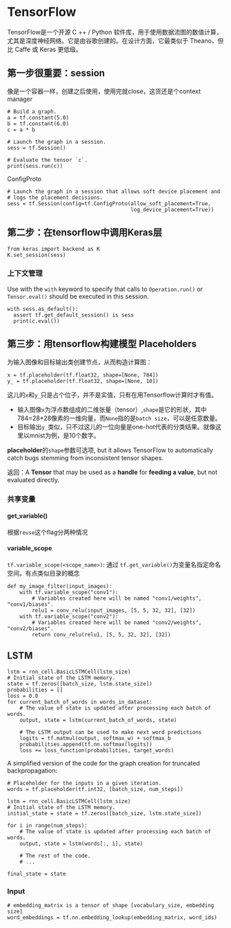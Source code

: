 # TensorFlow

TensorFlow是一个开源 C ++ / Python 软件库，用于使用数据流图的数值计算，尤其是深度神经网络。它是由谷歌创建的。在设计方面，它最类似于 Theano，但比  Caffe 或 Keras 更低级。


## 第一步很重要：session

像是一个容器一样，创建之后使用，使用完就close，这货还是个context manager

```
# Build a graph.
a = tf.constant(5.0)
b = tf.constant(6.0)
c = a * b

# Launch the graph in a session.
sess = tf.Session()

# Evaluate the tensor `c`.
print(sess.run(c))
```

ConfigProto

```
# Launch the graph in a session that allows soft device placement and
# logs the placement decisions.
sess = tf.Session(config=tf.ConfigProto(allow_soft_placement=True,
                                        log_device_placement=True))
```

## 第二步：在tensorflow中调用Keras层

```
from keras import backend as K
K.set_session(sess)
```

### 上下文管理

Use with the `with` keyword to specify that calls to `Operation.run()` or `Tensor.eval()` should be executed in this session.

```
with sess.as_default():
  assert tf.get_default_session() is sess
  print(c.eval())
```
## 第三步：用tensorflow构建模型 **Placeholders**


为输入图像和目标输出类创建节点，从而构造计算图：
```
x = tf.placeholder(tf.float32, shape=[None, 784])
y_ = tf.placeholder(tf.float32, shape=[None, 10])
```

这儿的`x`和`y_`只是占个位子，并不是实值，只有在用Tensorflow计算时才有值。

- 输入图像`x`为浮点数组成的二维张量（tensor）,`shape`是它的形状，其中784=28*28像素的一维向量，而`None`指的是`batch size`，可以是任意数量。 
- 目标输出`y_`类似，只不过这儿的一位向量是one-hot代表的分类结果。就像这里以mnist为例，是10个数字。

**placeholder**的`shape`参数可选项, but it allows TensorFlow to automatically catch bugs stemming from inconsistent tensor shapes.

返回：A **Tensor** that may be used as a **handle** for **feeding a value**, but not evaluated directly.

### 共享变量

#### get_variable()

根据`reuse`这个flag分两种情况

#### variable_scope

`tf.variable_scope(<scope_name>)`: 通过 `tf.get_variable()`为变量名指定命名空间。有点类似目录的概念

```
def my_image_filter(input_images):
    with tf.variable_scope("conv1"):
        # Variables created here will be named "conv1/weights", "conv1/biases".
        relu1 = conv_relu(input_images, [5, 5, 32, 32], [32])
    with tf.variable_scope("conv2"):
        # Variables created here will be named "conv2/weights", "conv2/biases".
        return conv_relu(relu1, [5, 5, 32, 32], [32])
```

## LSTM

```
lstm = rnn_cell.BasicLSTMCell(lstm_size)
# Initial state of the LSTM memory.
state = tf.zeros([batch_size, lstm.state_size])
probabilities = []
loss = 0.0
for current_batch_of_words in words_in_dataset:
    # The value of state is updated after processing each batch of words.
    output, state = lstm(current_batch_of_words, state)

    # The LSTM output can be used to make next word predictions
    logits = tf.matmul(output, softmax_w) + softmax_b
    probabilities.append(tf.nn.softmax(logits))
    loss += loss_function(probabilities, target_words)
```

A simplified version of the code for the graph creation for truncated backpropagation:
```
# Placeholder for the inputs in a given iteration.
words = tf.placeholder(tf.int32, [batch_size, num_steps])

lstm = rnn_cell.BasicLSTMCell(lstm_size)
# Initial state of the LSTM memory.
initial_state = state = tf.zeros([batch_size, lstm.state_size])

for i in range(num_steps):
    # The value of state is updated after processing each batch of words.
    output, state = lstm(words[:, i], state)

    # The rest of the code.
    # ...

final_state = state
```

### Input

```
# embedding_matrix is a tensor of shape [vocabulary_size, embedding size]
word_embeddings = tf.nn.embedding_lookup(embedding_matrix, word_ids)
```